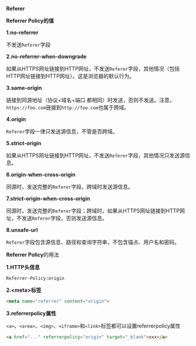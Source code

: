 **Referer**



**Referrer Policy的值**

**1.no-referrer**

不发送`Referer`字段



**2.no-referrer-when-downgrade**

如果从HTTPS网址链接到HTTP网址，不发送`Referer`字段，其他情况（包括HTTP网址链接到HTTP网址）。这是浏览器的默认行为。



**3.same-origin**

链接到同源地址（协议+域名+端口 都相同）时发送，否则不发送。注意，`https://foo.com`链接到`http://foo.com`也属于跨域。



**4.origin**

`Referer`字段一律只发送源信息，不管是否跨域。



**5.strict-origin**

如果从HTTPS网址链接到HTTP网址，不发送`Referer`字段，其他情况只发送源信息。



**6.origin-when-cross-origin**

同源时，发送完整的`Referer`字段，跨域时发送源信息。



**7.strict-origin-when-cross-origin**

同源时，发送完整的`Referer`字段；跨域时，如果从HTTPS网址链接到HTTP网址，不发送`Referer`字段，否则发送源信息。



**8.unsafe-url**

`Referer`字段包含源信息、路径和查询字符串，不包含锚点、用户名和密码。



**Referrer Policy**的用法

**1.HTTP头信息**

```
Referrer-Policy:origin
```

**2.\<meta\>标签**

```html
<meta name="referrer" content="origin">
```

**3.referrerpolicy属性**

`<a>`、`<area>`、`<img>`、`<iframe>`和`<link>`标签都可以设置referrerpolicy属性

```html
<a href="..." referrerpolicy="origin" target="_blank">xxx</a>
```





